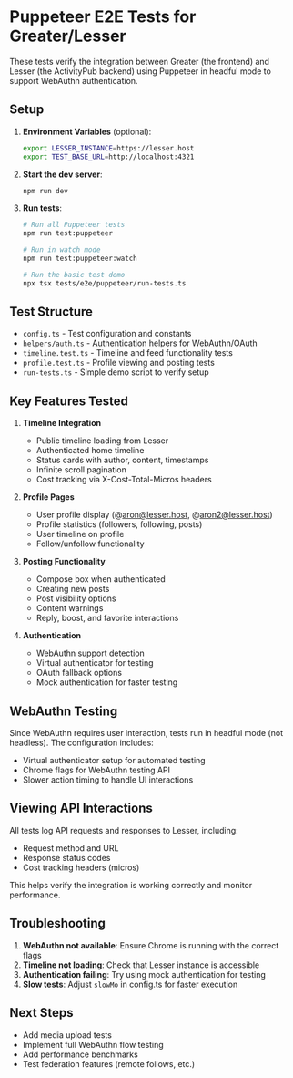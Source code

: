 # Puppeteer E2E Tests for Greater/Lesser

These tests verify the integration between Greater (the frontend) and Lesser (the ActivityPub backend) using Puppeteer in headful mode to support WebAuthn authentication.

## Setup

1. **Environment Variables** (optional):
   ```bash
   export LESSER_INSTANCE=https://lesser.host
   export TEST_BASE_URL=http://localhost:4321
   ```

2. **Start the dev server**:
   ```bash
   npm run dev
   ```

3. **Run tests**:
   ```bash
   # Run all Puppeteer tests
   npm run test:puppeteer

   # Run in watch mode
   npm run test:puppeteer:watch

   # Run the basic test demo
   npx tsx tests/e2e/puppeteer/run-tests.ts
   ```

## Test Structure

- `config.ts` - Test configuration and constants
- `helpers/auth.ts` - Authentication helpers for WebAuthn/OAuth
- `timeline.test.ts` - Timeline and feed functionality tests
- `profile.test.ts` - Profile viewing and posting tests
- `run-tests.ts` - Simple demo script to verify setup

## Key Features Tested

1. **Timeline Integration**
   - Public timeline loading from Lesser
   - Authenticated home timeline
   - Status cards with author, content, timestamps
   - Infinite scroll pagination
   - Cost tracking via X-Cost-Total-Micros headers

2. **Profile Pages**
   - User profile display (@aron@lesser.host, @aron2@lesser.host)
   - Profile statistics (followers, following, posts)
   - User timeline on profile
   - Follow/unfollow functionality

3. **Posting Functionality**
   - Compose box when authenticated
   - Creating new posts
   - Post visibility options
   - Content warnings
   - Reply, boost, and favorite interactions

4. **Authentication**
   - WebAuthn support detection
   - Virtual authenticator for testing
   - OAuth fallback options
   - Mock authentication for faster testing

## WebAuthn Testing

Since WebAuthn requires user interaction, tests run in headful mode (not headless). The configuration includes:

- Virtual authenticator setup for automated testing
- Chrome flags for WebAuthn testing API
- Slower action timing to handle UI interactions

## Viewing API Interactions

All tests log API requests and responses to Lesser, including:
- Request method and URL
- Response status codes  
- Cost tracking headers (micros)

This helps verify the integration is working correctly and monitor performance.

## Troubleshooting

1. **WebAuthn not available**: Ensure Chrome is running with the correct flags
2. **Timeline not loading**: Check that Lesser instance is accessible
3. **Authentication failing**: Try using mock authentication for testing
4. **Slow tests**: Adjust `slowMo` in config.ts for faster execution

## Next Steps

- Add media upload tests
- Implement full WebAuthn flow testing
- Add performance benchmarks
- Test federation features (remote follows, etc.)